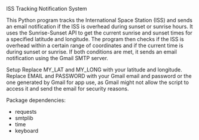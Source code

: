 ISS Tracking Notification System

This Python program tracks the International Space Station (ISS) and sends an email notification if the ISS is overhead during sunset or sunrise hours. It uses the Sunrise-Sunset API to get the current sunrise and sunset times for a specified latitude and longitude. The program then checks if the ISS is overhead within a certain range of coordinates and if the current time is during sunset or sunrise. If both conditions are met, it sends an email notification using the Gmail SMTP server.

Setup
Replace MY_LAT and MY_LONG with your latitude and longitude.
Replace EMAIL and PASSWORD with your Gmail email and password or the one generated by Gmail for app use, as Gmail might not allow the script to access it and send the email for security reasons.

Package dependencies:
- requests
- smtplib
- time
- keyboard
